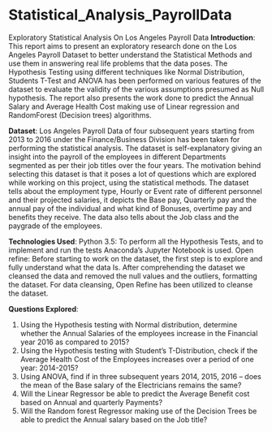 # Statistical_Analysis_PayrollData
Exploratory Statistical Analysis On Los Angeles Payroll Data
<b>Introduction</b>:
This report aims to present an exploratory research done on the Los Angeles Payroll Dataset to better understand the Statistical Methods and use them in answering real life problems that the data poses. The Hypothesis Testing using different techniques like Normal Distribution, Students T-Test and ANOVA has been performed on various features of the dataset to evaluate the validity of the various assumptions presumed as Null hypothesis. The report also presents the work done to predict the Annual Salary and Average Health Cost making use of Linear regression and RandomForest (Decision trees) algorithms. 

<b>Dataset</b>:
Los Angeles Payroll Data of four subsequent years starting from 2013 to 2016 under the Finance/Business Division has been taken for performing the statistical analysis. The dataset is self-explanatory giving an insight into the payroll of the employees in different Departments segmented as per their job titles over the four years. The motivation behind selecting this dataset is that it poses a lot of questions which are explored while working on this project, using the statistical methods. The dataset tells about the employment type, Hourly or Event rate of different personnel and their projected salaries, it depicts the Base pay, Quarterly pay and the annual pay of the individual and what kind of Bonuses, overtime pay and benefits they receive. The data also tells about the Job class and the paygrade of the employees.

<b>Technologies Used</b>:
Python 3.5:
To perform all the Hypothesis Tests, and to implement and run the tests Anaconda’s Jupyter Notebook is used.
Open refine:
Before starting to work on the dataset, the first step is to explore and fully understand what the data
Is. After comprehending the dataset we cleansed the data and removed the null values and the outliers, formatting the dataset. For data cleansing, Open Refine has been utilized to cleanse the dataset.

<b>Questions Explored</b>:

1.	Using the Hypothesis testing with Normal distribution, determine whether the Annual Salaries of the employees increase in the Financial year 2016 as compared to 2015?
2.	Using the Hypothesis testing with Student’s T-Distribution, check if  the Average Health Cost of the Employees increases over a period of one year: 2014-2015?
3.	Using ANOVA, find if in three subsequent years 2014, 2015, 2016 – does the mean of the Base salary of the Electricians remains the same?
4.	Will the Linear Regressor be able to predict the Average Benefit cost based on Annual and quarterly Payments?
5.	Will the Random forest Regressor making use of the Decision Trees be able to predict the Annual salary based on the Job title?
